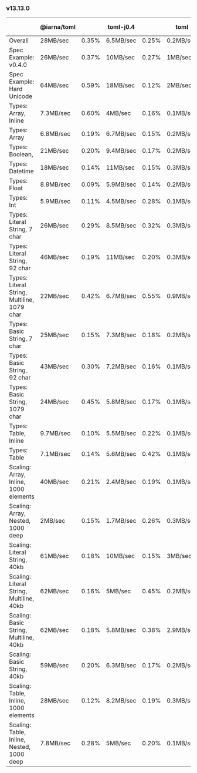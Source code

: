 ### v13.13.0

|   | @iarna/toml |   | toml-j0.4 |   | toml |   | @sgarciac/bombadil |   | @ltd/j-toml |   | fast-toml |   |
| - | ----------- | - | --------- | - | ---- | - | ------------------ | - | ----------- | - | --------- | - |
| Overall | 28MB/sec | 0.35% | 6.5MB/sec | 0.25% | 0.2MB/sec | 0.70% | - | - | 35MB/sec | 0.23% | - | - |
| Spec Example: v0.4.0 | 26MB/sec | 0.37% | 10MB/sec | 0.27% | 1MB/sec | 0.42% | 1.2MB/sec | 0.95% | 28MB/sec | 0.31% | - | - |
| Spec Example: Hard Unicode | 64MB/sec | 0.59% | 18MB/sec | 0.12% | 2MB/sec | 0.20% | 0.6MB/sec | 0.53% | 68MB/sec | 0.31% | 78MB/sec | 0.28% |
| Types: Array, Inline | 7.3MB/sec | 0.60% | 4MB/sec | 0.16% | 0.1MB/sec | 0.91% | 1.3MB/sec | 0.81% | 10MB/sec | 0.35% | 9MB/sec | 0.16% |
| Types: Array | 6.8MB/sec | 0.19% | 6.7MB/sec | 0.15% | 0.2MB/sec | 0.79% | 1.2MB/sec | 0.93% | 8.8MB/sec | 0.47% | 27MB/sec | 0.21% |
| Types: Boolean, | 21MB/sec | 0.20% | 9.4MB/sec | 0.17% | 0.2MB/sec | 0.96% | 1.8MB/sec | 0.70% | 16MB/sec | 0.20% | 8.4MB/sec | 0.22% |
| Types: Datetime | 18MB/sec | 0.14% | 11MB/sec | 0.15% | 0.3MB/sec | 0.85% | 1.6MB/sec | 0.45% | 9.8MB/sec | 0.48% | 6.5MB/sec | 0.23% |
| Types: Float | 8.8MB/sec | 0.09% | 5.9MB/sec | 0.14% | 0.2MB/sec | 0.51% | 2.1MB/sec | 0.82% | 14MB/sec | 0.15% | 7.9MB/sec | 0.14% |
| Types: Int | 5.9MB/sec | 0.11% | 4.5MB/sec | 0.28% | 0.1MB/sec | 0.78% | 1.5MB/sec | 0.64% | 10MB/sec | 0.14% | 8MB/sec | 0.17% |
| Types: Literal String, 7 char | 26MB/sec | 0.29% | 8.5MB/sec | 0.32% | 0.3MB/sec | 0.84% | 2.3MB/sec | 1.02% | 23MB/sec | 0.15% | 13MB/sec | 0.15% |
| Types: Literal String, 92 char | 46MB/sec | 0.19% | 11MB/sec | 0.20% | 0.3MB/sec | 0.56% | 12MB/sec | 0.92% | 101MB/sec | 0.17% | 75MB/sec | 0.29% |
| Types: Literal String, Multiline, 1079 char | 22MB/sec | 0.42% | 6.7MB/sec | 0.55% | 0.9MB/sec | 0.78% | 44MB/sec | 1.00% | 350MB/sec | 0.16% | 636MB/sec | 0.16% |
| Types: Basic String, 7 char | 25MB/sec | 0.15% | 7.3MB/sec | 0.18% | 0.2MB/sec | 0.96% | 2.2MB/sec | 1.09% | 14MB/sec | 0.16% | 12MB/sec | 0.22% |
| Types: Basic String, 92 char | 43MB/sec | 0.30% | 7.2MB/sec | 0.16% | 0.1MB/sec | 4.04% | 12MB/sec | 1.33% | 71MB/sec | 0.19% | 70MB/sec | 0.23% |
| Types: Basic String, 1079 char | 24MB/sec | 0.45% | 5.8MB/sec | 0.17% | 0.1MB/sec | 3.64% | 44MB/sec | 1.05% | 93MB/sec | 0.29% | 635MB/sec | 0.28% |
| Types: Table, Inline | 9.7MB/sec | 0.10% | 5.5MB/sec | 0.22% | 0.1MB/sec | 0.87% | 1.4MB/sec | 1.18% | 8.7MB/sec | 0.60% | 8.7MB/sec | 0.22% |
| Types: Table | 7.1MB/sec | 0.14% | 5.6MB/sec | 0.42% | 0.1MB/sec | 0.65% | 1.4MB/sec | 1.11% | 7.4MB/sec | 0.70% | 18MB/sec | 0.20% |
| Scaling: Array, Inline, 1000 elements | 40MB/sec | 0.21% | 2.4MB/sec | 0.19% | 0.1MB/sec | 0.35% | 1.6MB/sec | 1.02% | 17MB/sec | 0.15% | 32MB/sec | 0.16% |
| Scaling: Array, Nested, 1000 deep | 2MB/sec | 0.15% | 1.7MB/sec | 0.26% | 0.3MB/sec | 0.58% | - | - | 1.8MB/sec | 0.74% | 13MB/sec | 0.20% |
| Scaling: Literal String, 40kb | 61MB/sec | 0.18% | 10MB/sec | 0.15% | 3MB/sec | 0.84% | 12MB/sec | 0.51% | 551MB/sec | 0.44% | 19kMB/sec | 0.19% |
| Scaling: Literal String, Multiline, 40kb | 62MB/sec | 0.16% | 5MB/sec | 0.45% | 0.2MB/sec | 1.70% | 11MB/sec | 0.74% | 291MB/sec | 0.24% | 21kMB/sec | 0.22% |
| Scaling: Basic String, Multiline, 40kb | 62MB/sec | 0.18% | 5.8MB/sec | 0.38% | 2.9MB/sec | 0.86% | 11MB/sec | 0.41% | 949MB/sec | 0.44% | 26kMB/sec | 0.16% |
| Scaling: Basic String, 40kb | 59MB/sec | 0.20% | 6.3MB/sec | 0.17% | 0.2MB/sec | 1.95% | 12MB/sec | 0.44% | 508MB/sec | 0.35% | 18kMB/sec | 0.15% |
| Scaling: Table, Inline, 1000 elements | 28MB/sec | 0.12% | 8.2MB/sec | 0.19% | 0.3MB/sec | 0.89% | 2.3MB/sec | 1.14% | 5.3MB/sec | 0.24% | 13MB/sec | 0.20% |
| Scaling: Table, Inline, Nested, 1000 deep | 7.8MB/sec | 0.28% | 5MB/sec | 0.20% | 0.1MB/sec | 0.84% | - | - | 3.2MB/sec | 0.52% | 10MB/sec | 0.23% |
